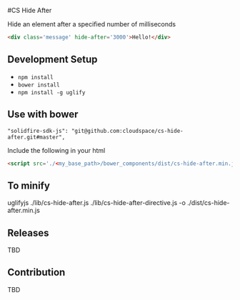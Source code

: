 #CS Hide After

Hide an element after a specified number of milliseconds

```html
<div class='message' hide-after='3000'>Hello!</div>
```

## Development Setup

- `npm install`
- `bower install`
- `npm install -g uglify`

## Use with bower

`"solidfire-sdk-js": "git@github.com:cloudspace/cs-hide-after.git#master",`

Include the following in your html

```html
<script src='./<my_base_path>/bower_components/dist/cs-hide-after.min.js'></script>
```
## To minify
uglifyjs ./lib/cs-hide-after.js ./lib/cs-hide-after-directive.js -o ./dist/cs-hide-after.min.js

## Releases
TBD

## Contribution
TBD